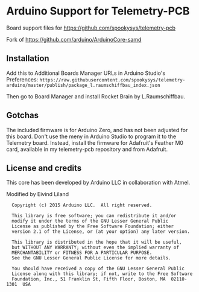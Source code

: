 # Arduino Support for Telemetry-PCB

Board support files for https://github.com/spookysys/telemetry-pcb

Fork of https://github.com/arduino/ArduinoCore-samd


## Installation

Add this to Additional Boards Manager URLs in Arduino Studio's Preferences: `https://raw.githubusercontent.com/spookysys/telemetry-arduino/master/publish/package_l.raumschiffbau_index.json`

Then go to Board Manager and install Rocket Brain by L.Raumschiffbau.

## Gotchas

The included firmware is for Arduino Zero, and has not been adjusted for this board. Don't use the meny in Arduino Studio to program it to the Telemetry board. Instead, install the firmware for Adafruit's Feather M0 card, available in my telemetry-pcb repository and from Adafruit.

## License and credits

This core has been developed by Arduino LLC in collaboration with Atmel.

Modified by Eivind Liland


```
  Copyright (c) 2015 Arduino LLC.  All right reserved.

  This library is free software; you can redistribute it and/or
  modify it under the terms of the GNU Lesser General Public
  License as published by the Free Software Foundation; either
  version 2.1 of the License, or (at your option) any later version.

  This library is distributed in the hope that it will be useful,
  but WITHOUT ANY WARRANTY; without even the implied warranty of
  MERCHANTABILITY or FITNESS FOR A PARTICULAR PURPOSE.
  See the GNU Lesser General Public License for more details.

  You should have received a copy of the GNU Lesser General Public
  License along with this library; if not, write to the Free Software
  Foundation, Inc., 51 Franklin St, Fifth Floor, Boston, MA  02110-1301  USA
```
